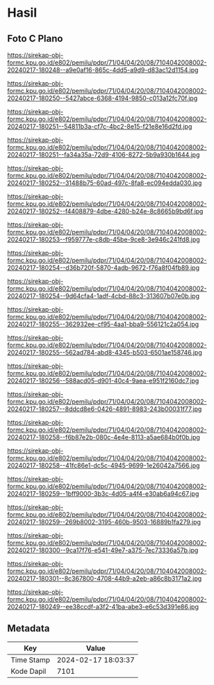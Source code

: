 # Hasil

## Foto C Plano

https://sirekap-obj-formc.kpu.go.id/e802/pemilu/pdpr/71/04/04/20/08/7104042008002-20240217-180248--a9e0af16-865c-4dd5-a9d9-d83ac12d1154.jpg

https://sirekap-obj-formc.kpu.go.id/e802/pemilu/pdpr/71/04/04/20/08/7104042008002-20240217-180250--5427abce-6368-4194-9850-c013a12fc70f.jpg

https://sirekap-obj-formc.kpu.go.id/e802/pemilu/pdpr/71/04/04/20/08/7104042008002-20240217-180251--54811b3a-cf7c-4bc2-8e15-f21e8e16d2fd.jpg

https://sirekap-obj-formc.kpu.go.id/e802/pemilu/pdpr/71/04/04/20/08/7104042008002-20240217-180251--fa34a35a-72d9-4106-8272-5b9a930b1644.jpg

https://sirekap-obj-formc.kpu.go.id/e802/pemilu/pdpr/71/04/04/20/08/7104042008002-20240217-180252--31488b75-60ad-497c-8fa8-ec094edda030.jpg

https://sirekap-obj-formc.kpu.go.id/e802/pemilu/pdpr/71/04/04/20/08/7104042008002-20240217-180252--f4408879-4dbe-4280-b24e-8c8665b9bd6f.jpg

https://sirekap-obj-formc.kpu.go.id/e802/pemilu/pdpr/71/04/04/20/08/7104042008002-20240217-180253--f959777e-c8db-45be-9ce8-3e946c241fd8.jpg

https://sirekap-obj-formc.kpu.go.id/e802/pemilu/pdpr/71/04/04/20/08/7104042008002-20240217-180254--d36b720f-5870-4adb-9672-f76a8f04fb89.jpg

https://sirekap-obj-formc.kpu.go.id/e802/pemilu/pdpr/71/04/04/20/08/7104042008002-20240217-180254--9d64cfa4-1adf-4cbd-88c3-313607b07e0b.jpg

https://sirekap-obj-formc.kpu.go.id/e802/pemilu/pdpr/71/04/04/20/08/7104042008002-20240217-180255--362932ee-cf95-4aa1-bba9-556121c2a054.jpg

https://sirekap-obj-formc.kpu.go.id/e802/pemilu/pdpr/71/04/04/20/08/7104042008002-20240217-180255--562ad784-abd8-4345-b503-6501ae158746.jpg

https://sirekap-obj-formc.kpu.go.id/e802/pemilu/pdpr/71/04/04/20/08/7104042008002-20240217-180256--588acd05-d901-40c4-9aea-e951f2160dc7.jpg

https://sirekap-obj-formc.kpu.go.id/e802/pemilu/pdpr/71/04/04/20/08/7104042008002-20240217-180257--8ddcd8e6-0426-4891-8983-243b00031f77.jpg

https://sirekap-obj-formc.kpu.go.id/e802/pemilu/pdpr/71/04/04/20/08/7104042008002-20240217-180258--f6b87e2b-080c-4e4e-8113-a5ae684b0f0b.jpg

https://sirekap-obj-formc.kpu.go.id/e802/pemilu/pdpr/71/04/04/20/08/7104042008002-20240217-180258--41fc86e1-dc5c-4945-9699-1e26042a7566.jpg

https://sirekap-obj-formc.kpu.go.id/e802/pemilu/pdpr/71/04/04/20/08/7104042008002-20240217-180259--1bff9000-3b3c-4d05-a4f4-e30ab6a94c67.jpg

https://sirekap-obj-formc.kpu.go.id/e802/pemilu/pdpr/71/04/04/20/08/7104042008002-20240217-180259--269b8002-3195-460b-9503-16889b1fa279.jpg

https://sirekap-obj-formc.kpu.go.id/e802/pemilu/pdpr/71/04/04/20/08/7104042008002-20240217-180300--9ca17f76-e541-49e7-a375-7ec73336a57b.jpg

https://sirekap-obj-formc.kpu.go.id/e802/pemilu/pdpr/71/04/04/20/08/7104042008002-20240217-180301--8c367800-4708-44b9-a2eb-a86c8b3171a2.jpg

https://sirekap-obj-formc.kpu.go.id/e802/pemilu/pdpr/71/04/04/20/08/7104042008002-20240217-180249--ee38ccdf-a3f2-41ba-abe3-e6c53d391e86.jpg


## Metadata

| Key        | Value               |
| ---------- | ------------------- |
| Time Stamp | 2024-02-17 18:03:37 |
| Kode Dapil | 7101                |



